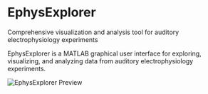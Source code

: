 # EphysExplorer
Comprehensive visualization and analysis tool for auditory electrophysiology experiments

EphysExplorer is a MATLAB graphical user interface for exploring, visualizing, and analyzing data from auditory electrophysiology experiments.

![EphysExplorer Preview](https://github.com/amnion/ephysExplorer/blob/ee_fig_github.png?raw=true)
